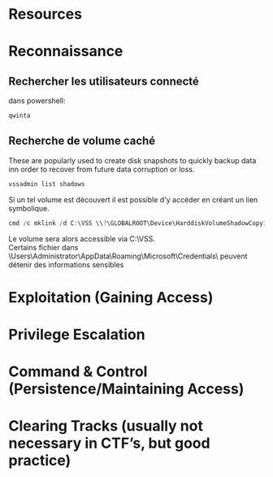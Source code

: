 # Resources
# Reconnaissance
## Rechercher les utilisateurs connecté
dans powershell:
```powershell
qwinta
```
## Recherche de volume caché
These are popularly used to create disk snapshots to quickly
backup data inn order to recover from future data corruption or loss. 
```powershell
vssadmin list shadows
```
Si un tel volume est découvert il est possible d'y accéder en créant un lien symbolique.
```powershell
cmd /c mklink /d C:\VSS \\?\GLOBALROOT\Device\HarddiskVolumeShadowCopy1
```
Le volume sera alors accessible via C:\VSS.  
Certains fichier dans \Users\Administrator\AppData\Roaming\Microsoft\Credentials\ peuvent détenir des informations sensibles

# Exploitation (Gaining Access)
# Privilege Escalation
# Command & Control (Persistence/Maintaining Access)
# Clearing Tracks (usually not necessary in CTF’s, but good practice)


